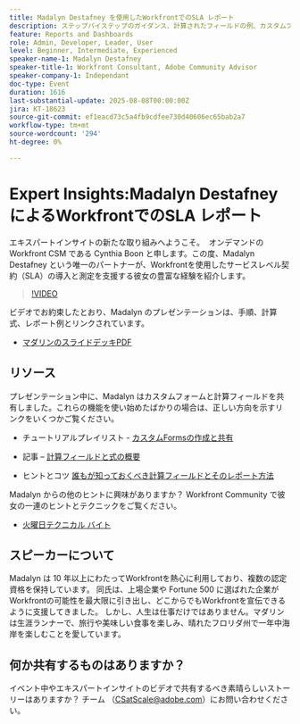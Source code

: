 ```yaml
---
title: Madalyn Destafney を使用したWorkfrontでのSLA レポート
description: ステップバイステップのガイダンス、計算されたフィールドの例、カスタムフォームのベストプラクティスなど、Madalyn Destafney のエキスパートのヒントを使用して、Adobe Workfrontでサービスレベル契約（SLA）を実装および測定する方法を説明します。
feature: Reports and Dashboards
role: Admin, Developer, Leader, User
level: Beginner, Intermediate, Experienced
speaker-name-1: Madalyn Destafney
speaker-title-1: Workfront Consultant, Adobe Community Advisor
speaker-company-1: Independant
doc-type: Event
duration: 1616
last-substantial-update: 2025-08-08T00:00:00Z
jira: KT-18623
source-git-commit: ef1eacd73c5a4fb9cdfee730d40606ec65bab2a7
workflow-type: tm+mt
source-wordcount: '294'
ht-degree: 0%

---
```



# Expert Insights:Madalyn Destafney によるWorkfrontでのSLA レポート

エキスパートインサイトの新たな取り組みへようこそ。  オンデマンドのWorkfront CSM である Cynthia Boon と申します。この度、Madalyn Destafney という唯一のパートナーが、Workfrontを使用したサービスレベル契約（SLA）の導入と測定を支援する彼女の豊富な経験を紹介します。 

>[!VIDEO](https://video.tv.adobe.com/v/3469979/?learn=on&enablevpops&captions=jpn)

ビデオでお約束したとおり、Madalyn のプレゼンテーションは、手順、計算式、レポート例とリンクされています。 

* [ マダリンのスライドデッキPDF](https://cdn.experience.workfront.com/Training/Guides/Customer+Success+at+Scale/SLA+Reporting.pdf)

## リソース

プレゼンテーション中に、Madalyn はカスタムフォームと計算フィールドを共有しました。これらの機能を使い始めたばかりの場合は、正しい方向を示すリンクをいくつかご覧ください。 

* チュートリアルプレイリスト - [ カスタムFormsの作成と共有 ](https://experienceleague.adobe.com/ja/playlists/workfront-create-and-manage-custom-forms)

* 記事 – [ 計算フィールドと式の概要 ](https://experienceleague.adobe.com/ja/docs/workfront-learn/tutorials-workfront/custom-data/calculated-expressions/get-started-with-calculated-fields-and-expressions)

* ヒントとコツ [ 誰もが知っておくべき計算フィールドとそのレポート方法 ](https://experienceleague.adobe.com/ja/docs/events/the-skill-exchange-recordings/workfront/apr2022/calculated-fields)

Madalyn からの他のヒントに興味がありますか？ Workfront Community で彼女の一連のヒントとテクニックをご覧ください。 

* [ 火曜日テクニカル バイト ](https://experienceleaguecommunities.adobe.com/t5/workfront-discussions/tuesday-tech-bytes/m-p/625812?profile.language=ja#M2742)

## スピーカーについて 

Madalyn は 10 年以上にわたってWorkfrontを熱心に利用しており、複数の認定資格を保持しています。 同氏は、上場企業や Fortune 500 に選ばれた企業がWorkfrontの可能性を最大限に引き出し、どこからでもWorkfrontを宣伝できるように支援してきました。 しかし、人生は仕事だけではありません。マダリンは生涯ランナーで、旅行や美味しい食事を楽しみ、晴れたフロリダ州で一年中海岸を楽しむことを愛しています。 

## 何か共有するものはありますか？

イベント中やエキスパートインサイトのビデオで共有するべき素晴らしいストーリーはありますか？ チーム （[CSatScale@adobe.com](mailto:CSatScale@adobe.com)）にお問い合わせください。
